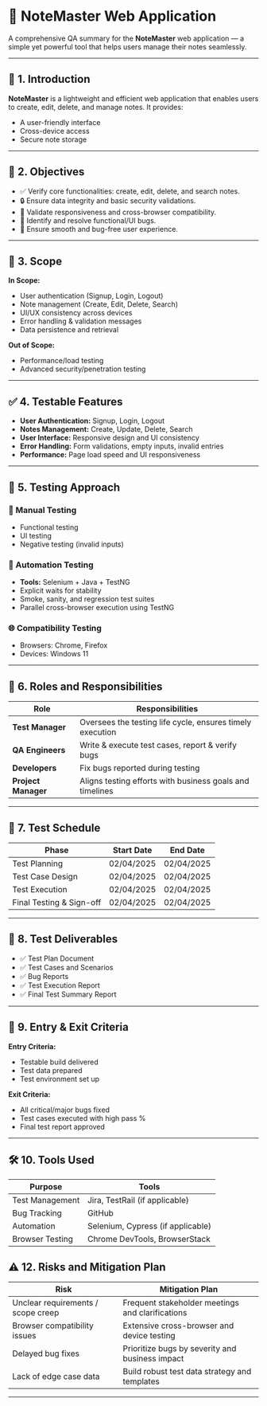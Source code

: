 # 📒 NoteMaster Web Application 

A comprehensive QA summary for the **NoteMaster** web application — a simple yet powerful tool that helps users manage their notes seamlessly.

---

## 📌 1. Introduction

**NoteMaster** is a lightweight and efficient web application that enables users to create, edit, delete, and manage notes. It provides:

- A user-friendly interface
- Cross-device access
- Secure note storage

---

## 🎯 2. Objectives

- ✅ Verify core functionalities: create, edit, delete, and search notes.
- 🔒 Ensure data integrity and basic security validations.
- 📱 Validate responsiveness and cross-browser compatibility.
- 🥾 Identify and resolve functional/UI bugs.
- 🤝 Ensure smooth and bug-free user experience.

---

## 📍 3. Scope

**In Scope:**
- User authentication (Signup, Login, Logout)
- Note management (Create, Edit, Delete, Search)
- UI/UX consistency across devices
- Error handling & validation messages
- Data persistence and retrieval

**Out of Scope:**
- Performance/load testing
- Advanced security/penetration testing

---

## ✅ 4. Testable Features

- **User Authentication:** Signup, Login, Logout  
- **Notes Management:** Create, Update, Delete, Search  
- **User Interface:** Responsive design and UI consistency  
- **Error Handling:** Form validations, empty inputs, invalid entries  
- **Performance:** Page load speed and UI responsiveness  

---

## 🧪 5. Testing Approach

### 📌 Manual Testing
- Functional testing
- UI testing
- Negative testing (invalid inputs)

### 🤖 Automation Testing
- **Tools:** Selenium + Java + TestNG
- Explicit waits for stability
- Smoke, sanity, and regression test suites
- Parallel cross-browser execution using TestNG

### 🌐 Compatibility Testing
- Browsers: Chrome, Firefox
- Devices: Windows 11

---

## 👥 6. Roles and Responsibilities

| Role             | Responsibilities                                                  |
|------------------|-------------------------------------------------------------------|
| **Test Manager** | Oversees the testing life cycle, ensures timely execution        |
| **QA Engineers** | Write & execute test cases, report & verify bugs                 |
| **Developers**   | Fix bugs reported during testing                                 |
| **Project Manager** | Aligns testing efforts with business goals and timelines      |

---

## 📅 7. Test Schedule

| Phase                   | Start Date | End Date   |
|------------------------|------------|------------|
| Test Planning          | 02/04/2025 | 02/04/2025 |
| Test Case Design       | 02/04/2025 | 02/04/2025 |
| Test Execution         | 02/04/2025 | 02/04/2025 |
| Final Testing & Sign-off | 02/04/2025 | 02/04/2025 |

---

## 📄 8. Test Deliverables

- ✅ Test Plan Document  
- ✅ Test Cases and Scenarios  
- ✅ Bug Reports  
- ✅ Test Execution Report  
- ✅ Final Test Summary Report  

---

## 🚪 9. Entry & Exit Criteria

**Entry Criteria:**
- Testable build delivered
- Test data prepared
- Test environment set up

**Exit Criteria:**
- All critical/major bugs fixed
- Test cases executed with high pass %
- Final test report approved

---

## 🛠️ 10. Tools Used

| Purpose            | Tools                                |
|--------------------|--------------------------------------|
| Test Management    | Jira, TestRail (if applicable)       |
| Bug Tracking       | GitHub                               |
| Automation         | Selenium, Cypress (if applicable)    |
| Browser Testing    | Chrome DevTools, BrowserStack        |


## ⚠️ 12. Risks and Mitigation Plan

| Risk                                 | Mitigation Plan                                     |
|--------------------------------------|-----------------------------------------------------|
| Unclear requirements / scope creep   | Frequent stakeholder meetings and clarifications    |
| Browser compatibility issues         | Extensive cross-browser and device testing          |
| Delayed bug fixes                    | Prioritize bugs by severity and business impact     |
| Lack of edge case data               | Build robust test data strategy and templates       |

---
